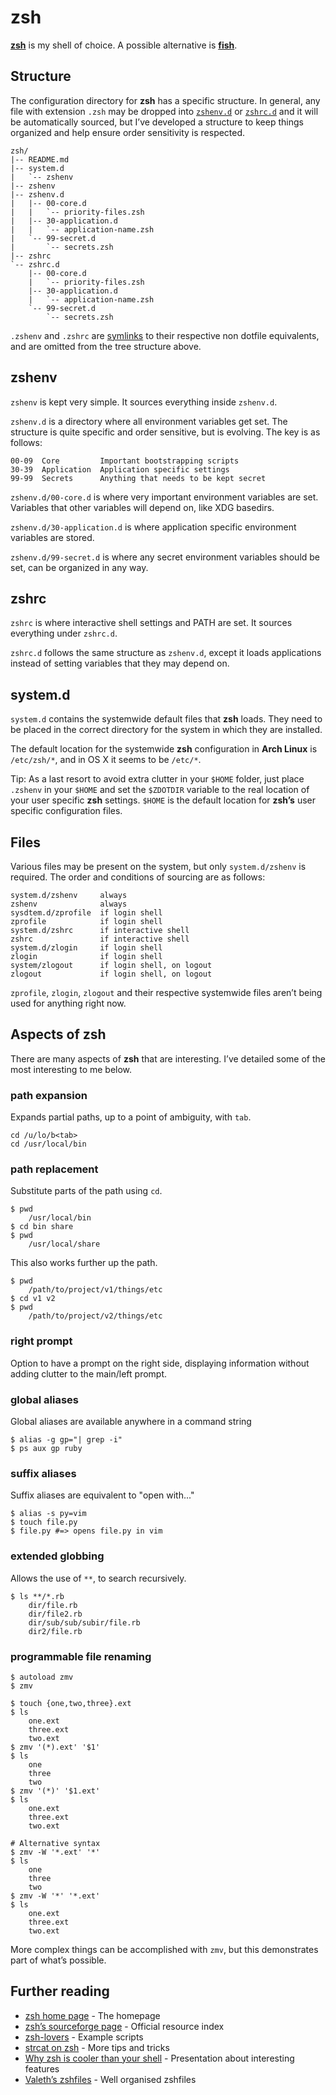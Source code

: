 zsh
===
__[zsh]__ is my shell of choice. A possible alternative is __[fish]__.


Structure
---------
The configuration directory for __zsh__ has a specific structure. In general,
any file with extension `.zsh` may be dropped into [`zshenv.d`][zshenv.d] or
[`zshrc.d`][zshrc.d] and it will be automatically sourced, but I’ve developed a
structure to keep things organized and help ensure order sensitivity is
respected.

    zsh/
    |-- README.md
    |-- system.d
    |   `-- zshenv
    |-- zshenv
    |-- zshenv.d
    |   |-- 00-core.d
    |   |   `-- priority-files.zsh
    |   |-- 30-application.d
    |   |   `-- application-name.zsh
    |   `-- 99-secret.d
    |       `-- secrets.zsh
    |-- zshrc
    `-- zshrc.d
        |-- 00-core.d
        |   `-- priority-files.zsh
        |-- 30-application.d
        |   `-- application-name.zsh
        `-- 99-secret.d
            `-- secrets.zsh

`.zshenv` and `.zshrc` are [symlinks][symlink.md] to their respective non
dotfile equivalents, and are omitted from the tree structure above.


zshenv
------
`zshenv` is kept very simple. It sources everything inside `zshenv.d`.

`zshenv.d` is a directory where all environment variables get set. The structure
is quite specific and order sensitive, but is evolving. The key is as follows:

    00-09  Core         Important bootstrapping scripts
    30-39  Application  Application specific settings
    99-99  Secrets      Anything that needs to be kept secret

`zshenv.d/00-core.d` is where very important environment variables are set.
Variables that other variables will depend on, like XDG basedirs.

`zshenv.d/30-application.d` is where application specific environment variables
are stored.

`zshenv.d/99-secret.d` is where any secret environment variables should be set,
can be organized in any way.


zshrc
-----
`zshrc` is where interactive shell settings and PATH are set. It sources
everything under `zshrc.d`.

`zshrc.d` follows the same structure as `zshenv.d`, except it loads applications
instead of setting variables that they may depend on.


system.d
--------
`system.d` contains the systemwide default files that __zsh__ loads. They need
to be placed in the correct directory for the system in which they are
installed.

The default location for the systemwide __zsh__ configuration in __Arch Linux__
is `/etc/zsh/*`, and in OS X it seems to be `/etc/*`.

Tip: As a last resort to avoid extra clutter in your `$HOME` folder, just place
`.zshenv` in your `$HOME` and set the `$ZDOTDIR` variable to the real location
of your user specific __zsh__ settings. `$HOME` is the default location for
__zsh’s__ user specific configuration files.


Files
-----
Various files may be present on the system, but only `system.d/zshenv` is
required. The order and conditions of sourcing are as follows:

    system.d/zshenv     always
    zshenv              always
    sysdtem.d/zprofile  if login shell
    zprofile            if login shell
    system.d/zshrc      if interactive shell
    zshrc               if interactive shell
    system.d/zlogin     if login shell
    zlogin              if login shell
    system/zlogout      if login shell, on logout
    zlogout             if login shell, on logout

`zprofile`, `zlogin`, `zlogout` and their respective systemwide files aren’t
being used for anything right now.


Aspects of zsh
--------------
There are many aspects of __zsh__ that are interesting. I’ve detailed some of
the most interesting to me below.


### path expansion ###
Expands partial paths, up to a point of ambiguity, with `tab`.

    cd /u/lo/b<tab>
    cd /usr/local/bin


### path replacement ###
Substitute parts of the path using `cd`.

    $ pwd
        /usr/local/bin
    $ cd bin share
    $ pwd
        /usr/local/share

This also works further up the path.

    $ pwd
        /path/to/project/v1/things/etc
    $ cd v1 v2
    $ pwd
        /path/to/project/v2/things/etc


### right prompt ###
Option to have a prompt on the right side, displaying information without adding
clutter to the main/left prompt.


### global aliases ###
Global aliases are available anywhere in a command string

    $ alias -g gp="| grep -i"
    $ ps aux gp ruby


### suffix aliases ###
Suffix aliases are equivalent to "open with..."

    $ alias -s py=vim
    $ touch file.py
    $ file.py #=> opens file.py in vim


### extended globbing ###
Allows the use of `**`, to search recursively.

    $ ls **/*.rb
        dir/file.rb
        dir/file2.rb
        dir/sub/sub/subir/file.rb
        dir2/file.rb


### programmable file renaming ###

    $ autoload zmv
    $ zmv

    $ touch {one,two,three}.ext
    $ ls
        one.ext
        three.ext
        two.ext
    $ zmv '(*).ext' '$1'
    $ ls
        one
        three
        two
    $ zmv '(*)' '$1.ext'
    $ ls
        one.ext
        three.ext
        two.ext

    # Alternative syntax
    $ zmv -W '*.ext' '*'
    $ ls
        one
        three
        two
    $ zmv -W '*' '*.ext'
    $ ls
        one.ext
        three.ext
        two.ext

More complex things can be accomplished with `zmv`, but this demonstrates part
of what’s possible.


Further reading
---------------
- [zsh home page][zsh]                 - The homepage
- [zsh’s sourceforge page]             - Official resource index
- [zsh-lovers]                         - Example scripts
- [strcat on zsh]                      - More tips and tricks
- [Why zsh is cooler than your shell]  - Presentation about interesting features
- [Valeth’s zshfiles]                  - Well organised zshfiles



[zsh]: http://www.zsh.org/ "zsh"
[zsh’s sourceforge page]: http://zsh.sourceforge.net/ "Zsh sourceforge"
[fish]: http://fishshell.com/ "fish"

[strcat on zsh]: http://strcat.de/zsh "strcat zsh tips"
[zsh-lovers]: http://grml.org/zsh/zsh-lovers.html "zsh examples"
[Why zsh is cooler than your shell]: http://www.slideshare.net/jaguardesignstudio/why-zsh-is-cooler-than-your-shell-16194692
    "Why zsh is cooler than your shell"
[Valeth’s zshfiles]: https://github.com/valeth/zshfiles "Valeth’s zshfiles"

[zshenv.d]: zshenv.d/ "zshenv.d"
[zshrc.d]: zshrc.d/ "zshrc.d"

[symlink.md]: ../../docs/symlinks.md "Symlinks"
